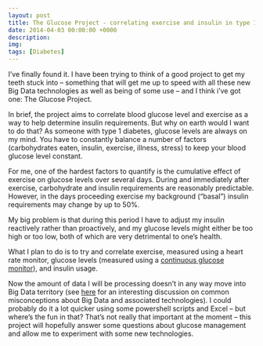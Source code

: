 ```yaml
---
layout: post
title: The Glucose Project - correlating exercise and insulin in type 1 diabetes
date: 2014-04-03 00:00:00 +0000
description: 
img: 
tags: [Diabetes]
---
```

I’ve finally found it. I have been trying to think of a good project to get my teeth stuck into – something that will get me up to speed with all these new Big Data technologies as well as being of some use – and I think i’ve got one: The Glucose Project.

In brief, the project aims to correlate blood glucose level and exercise as a way to help determine insulin requirements. But why on earth would I want to do that? As someone with type 1 diabetes, glucose levels are always on my mind. You have to constantly balance a number of factors (carbohydrates eaten, insulin, exercise, illness, stress) to keep your blood glucose level constant.

For me, one of the hardest factors to quantify is the cumulative effect of exercise on glucose levels over several days. During and immediately after exercise, carbohydrate and insulin requirements are reasonably predictable. However, in the days proceeding exercise my background (“basal”) insulin requirements may change by up to 50%.

My big problem is that during this period I have to adjust my insulin reactively rather than proactively, and my glucose levels might either be too high or too low, both of which are very detrimental to one’s heaIth.

What I plan to do is to try and correlate exercise, measured using a heart rate monitor, glucose levels (measured using a [continuous glucose monitor](http://www.animascorp.co.uk/animas-vibe-and-cgm-system)), and insulin usage.

Now the amount of data I will be processing doesn’t in any way move into Big Data territory (see [here](https://www.chrisstucchio.com/blog/2013/hadoop_hatred.html) for an interesting discussion on common misconceptions about Big Data and associated technologies). I could probably do it a lot quicker using some powershell scripts and Excel – but where’s the fun in that? That’s not really that important at the moment – this project will hopefully answer some questions about glucose management and allow me to experiment with some new technologies.
